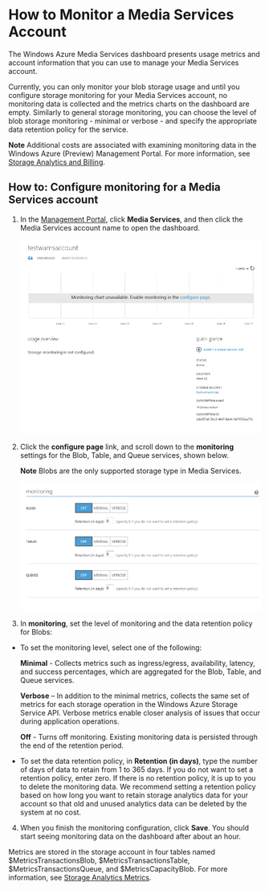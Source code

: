 <properties umbracoNaviHide="0" pageTitle="How To Monitor a Media Services Account" metaKeywords="Windows Azure Media Services, service, media services account, monitor media services" metaDescription="Learn how to monitor a Media Services account." linkid="manage-windows-how-to-guide-storage-accounts" urlDisplayName="How to: Media Services accounts" headerExpose="" footerExpose="" disqusComments="1" />


<h1 id="monitormediaservicesaccount">How to Monitor a Media Services Account</h1>
The Windows Azure Media Services dashboard presents usage metrics and account information that you can use to manage your Media Services account.

Currently, you can only monitor your blob storage usage and until you configure storage monitoring for your Media Services account, no monitoring data is collected and the metrics charts on the dashboard are empty. Similarly to general storage monitoring, you can choose the level of blob storage monitoring - minimal or verbose - and specify the appropriate data retention policy for the service. 

**Note**   Additional costs are associated with examining monitoring data in the Windows Azure (Preview) Management Portal. For more information, see [Storage Analytics and Billing](http://go.microsoft.com/fwlink/?LinkId=256667).

<h2 id="configuremonitoring">How to: Configure monitoring for a Media Services account</h2>

1. In the [Management Portal](http://go.microsoft.com/fwlink/?LinkID=256666), click **Media Services**, and then click the Media Services account name to open the dashboard. 

	![MediaServices_Dashboard][dashboard]

2. Click the **configure page** link, and scroll down to the **monitoring** settings for the Blob, Table, and Queue services, shown below.

	**Note** Blobs are the only supported storage type in Media Services.

	![StorageOptions][storage_options_scoped]

3. In **monitoring**, set the level of monitoring and the data retention policy for Blobs:

-  To set the monitoring level, select one of the following:

      **Minimal** - Collects metrics such as ingress/egress, availability, latency, and success percentages, which are aggregated for the Blob, Table, and Queue services.

      **Verbose** – In addition to the minimal metrics, collects the same set of metrics for each storage operation in the Windows Azure Storage Service API. Verbose metrics enable closer analysis of issues that occur during application operations. 

      **Off** - Turns off monitoring. Existing monitoring data is persisted through the end of the retention period.

- To set the data retention policy, in **Retention (in days)**, type the number of days of data to retain from 1 to 365 days. If you do not want to set a retention policy, enter zero. If there is no retention policy, it is up to you to delete the monitoring data. We recommend setting a retention policy based on how long you want to retain storage analytics data for your account so that old and unused analytics data can be deleted by the system at no cost.

4. When you finish the monitoring configuration, click **Save**.
You should start seeing monitoring data on the dashboard after about an hour.

Metrics are stored in the storage account in four tables named $MetricsTransactionsBlob, $MetricsTransactionsTable, $MetricsTransactionsQueue, and $MetricsCapacityBlob. For more information, see [Storage Analytics Metrics](http://go.microsoft.com/fwlink/?LinkId=256668).


<!-- Images -->
[dashboard]: ../media/WAMS_Dashboard.png
[storage_options_scoped]: ../media/storagemonitoringoptions_scoped.png